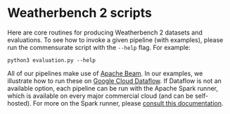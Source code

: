 # Weatherbench 2 scripts

Here are core routines for producing Weatherbench 2 datasets and evaluations. To
see how to invoke a given pipeline (with examples), please run the commensurate
script with the `--help` flag. For example:

```shell
python3 evaluation.py --help
```

All of our pipelines make use of [Apache Beam](https://beam.apache.org/). In our
examples, we illustrate how to run these
on [Google Cloud Dataflow](https://cloud.google.com/dataflow/docs/guides/deploying-a-pipeline#python).
If Dataflow is not an available option, each pipeline can be run with the Apache
Spark runner, which is available on every major commercial cloud (and can be
self-hosted). For more on the Spark runner,
please [consult this documentation](https://beam.apache.org/documentation/runners/spark/).
